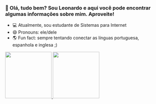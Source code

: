 ### 👋 Olá, tudo bem? Sou Leonardo e aqui você pode encontrar algumas informações sobre mim. Aproveite!

- 💻 Atualmente, sou estudante de Sistemas para Internet
- 😄 Pronouns: ele/dele
- 🌎 Fun fact: sempre tentando conectar as línguas portuguesa, espanhola e inglesa ;)

<div>
  <a href="https://github.com/leonardonps">
    <img height="150cm" src="https://github-readme-stats.vercel.app/api?username=leonardonps&theme=tokyonight" />
    <img height="150cm" src="https://github-readme-stats.vercel.app/api/top-langs/?username=leonardonps&layout=compact&langs_count=16&theme=tokyonight" />
  </a>
</div>

<!-- - 🔭 I’m currently working on ...
- 🌱 I’m currently learning ...
- 👯 I’m looking to collaborate on ...
- 🤔 I’m looking for help with ...
- 💬 Ask me about ... -->

